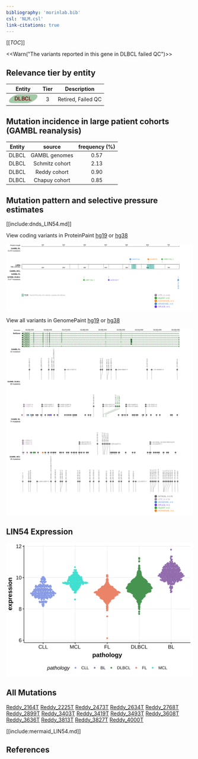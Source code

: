 ```yaml
---
bibliography: 'morinlab.bib'
csl: 'NLM.csl'
link-citations: true
---
```

[[_TOC_]]

<<Warn("The variants reported in this gene in DLBCL failed QC")>>


## Relevance tier by entity

|Entity|Tier|Description                              |
|:------:|:----:|-----------------------------------------|
|![DLBCL](images/icons/DLBCL_tier2.png) |3   |Retired, Failed QC|

## Mutation incidence in large patient cohorts (GAMBL reanalysis)

|Entity|source        |frequency (%)|
|:------:|:--------------:|:-------------:|
|DLBCL |GAMBL genomes |0.57         |
|DLBCL |Schmitz cohort|2.13         |
|DLBCL |Reddy cohort  |0.90         |
|DLBCL |Chapuy cohort |0.85         |

## Mutation pattern and selective pressure estimates

[[include:dnds_LIN54.md]]




View coding variants in ProteinPaint [hg19](https://morinlab.github.io/LLMPP/GAMBL/LIN54_protein.html)  or [hg38](https://morinlab.github.io/LLMPP/GAMBL/LIN54_protein_hg38.html)

![](images/proteinpaint/LIN54_NM_194282.svg)

View all variants in GenomePaint [hg19](https://morinlab.github.io/LLMPP/GAMBL/LIN54.html)  or [hg38](https://morinlab.github.io/LLMPP/GAMBL/LIN54_hg38.html)

![](images/proteinpaint/LIN54.svg)

## LIN54 Expression
![](images/gene_expression/LIN54_by_pathology.svg)
<!-- ORIGIN: reddyGeneticFunctionalDrivers2017 -->
<!-- DLBCL: reddyGeneticFunctionalDrivers2017 -->

## All Mutations

[Reddy_2164T](https://www.bcgsc.ca/downloads/morinlab/GAMBL/Reddy/igv_reports/Reddy_2164T.html)
[Reddy_2225T](https://www.bcgsc.ca/downloads/morinlab/GAMBL/Reddy/igv_reports/Reddy_2225T.html)
[Reddy_2473T](https://www.bcgsc.ca/downloads/morinlab/GAMBL/Reddy/igv_reports/Reddy_2473T.html)
[Reddy_2634T](https://www.bcgsc.ca/downloads/morinlab/GAMBL/Reddy/igv_reports/Reddy_2634T.html)
[Reddy_2768T](https://www.bcgsc.ca/downloads/morinlab/GAMBL/Reddy/igv_reports/Reddy_2768T.html)
[Reddy_2899T](https://www.bcgsc.ca/downloads/morinlab/GAMBL/Reddy/igv_reports/Reddy_2899T.html)
[Reddy_3403T](https://www.bcgsc.ca/downloads/morinlab/GAMBL/Reddy/igv_reports/Reddy_3403T.html)
[Reddy_3419T](https://www.bcgsc.ca/downloads/morinlab/GAMBL/Reddy/igv_reports/Reddy_3419T.html)
[Reddy_3493T](https://www.bcgsc.ca/downloads/morinlab/GAMBL/Reddy/igv_reports/Reddy_3493T.html)
[Reddy_3608T](https://www.bcgsc.ca/downloads/morinlab/GAMBL/Reddy/igv_reports/Reddy_3608T.html)
[Reddy_3636T](https://www.bcgsc.ca/downloads/morinlab/GAMBL/Reddy/igv_reports/Reddy_3636T.html)
[Reddy_3813T](https://www.bcgsc.ca/downloads/morinlab/GAMBL/Reddy/igv_reports/Reddy_3813T.html)
[Reddy_3827T](https://www.bcgsc.ca/downloads/morinlab/GAMBL/Reddy/igv_reports/Reddy_3827T.html)
[Reddy_4000T](https://www.bcgsc.ca/downloads/morinlab/GAMBL/Reddy/igv_reports/Reddy_4000T.html)

[[include:mermaid_LIN54.md]]

## References
